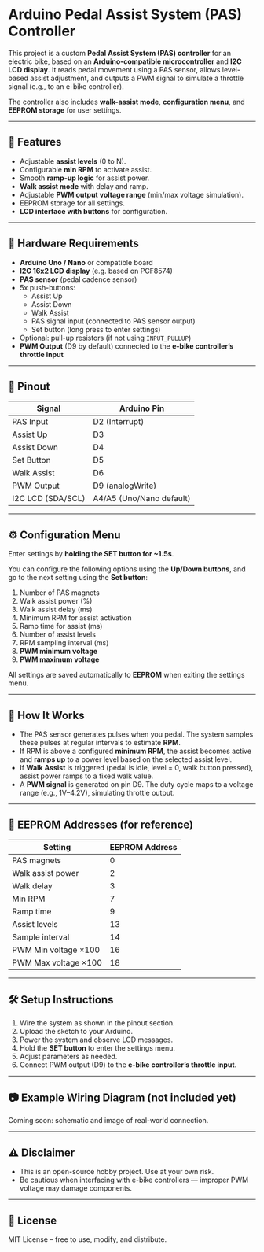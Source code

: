 # Arduino Pedal Assist System (PAS) Controller

This project is a custom **Pedal Assist System (PAS) controller** for an electric bike, based on an **Arduino-compatible microcontroller** and **I2C LCD display**. It reads pedal movement using a PAS sensor, allows level-based assist adjustment, and outputs a PWM signal to simulate a throttle signal (e.g., to an e-bike controller).

The controller also includes **walk-assist mode**, **configuration menu**, and **EEPROM storage** for user settings.

---

## 🔧 Features

- Adjustable **assist levels** (0 to N).
- Configurable **min RPM** to activate assist.
- Smooth **ramp-up logic** for assist power.
- **Walk assist mode** with delay and ramp.
- Adjustable **PWM output voltage range** (min/max voltage simulation).
- EEPROM storage for all settings.
- **LCD interface with buttons** for configuration.

---

## 🧰 Hardware Requirements

- **Arduino Uno / Nano** or compatible board
- **I2C 16x2 LCD display** (e.g. based on PCF8574)
- **PAS sensor** (pedal cadence sensor)
- 5x push-buttons:
  - Assist Up
  - Assist Down
  - Walk Assist
  - PAS signal input (connected to PAS sensor output)
  - Set button (long press to enter settings)
- Optional: pull-up resistors (if not using `INPUT_PULLUP`)
- **PWM Output** (D9 by default) connected to the **e-bike controller’s throttle input**

---

## 🔌 Pinout

| Signal            | Arduino Pin |
|------------------|-------------|
| PAS Input        | D2 (Interrupt) |
| Assist Up        | D3          |
| Assist Down      | D4          |
| Set Button       | D5          |
| Walk Assist      | D6          |
| PWM Output       | D9 (analogWrite) |
| I2C LCD (SDA/SCL)| A4/A5 (Uno/Nano default) |

---

## ⚙️ Configuration Menu

Enter settings by **holding the SET button for ~1.5s**.

You can configure the following options using the **Up/Down buttons**, and go to the next setting using the **Set button**:

1. Number of PAS magnets
2. Walk assist power (%)
3. Walk assist delay (ms)
4. Minimum RPM for assist activation
5. Ramp time for assist (ms)
6. Number of assist levels
7. RPM sampling interval (ms)
8. **PWM minimum voltage**
9. **PWM maximum voltage**

All settings are saved automatically to **EEPROM** when exiting the settings menu.

---

## 🧪 How It Works

- The PAS sensor generates pulses when you pedal. The system samples these pulses at regular intervals to estimate **RPM**.
- If RPM is above a configured **minimum RPM**, the assist becomes active and **ramps up** to a power level based on the selected assist level.
- If **Walk Assist** is triggered (pedal is idle, level = 0, walk button pressed), assist power ramps to a fixed walk value.
- A **PWM signal** is generated on pin D9. The duty cycle maps to a voltage range (e.g., 1V–4.2V), simulating throttle output.

---

## 💾 EEPROM Addresses (for reference)

| Setting            | EEPROM Address |
|-------------------|----------------|
| PAS magnets        | 0              |
| Walk assist power  | 2              |
| Walk delay         | 3              |
| Min RPM            | 7              |
| Ramp time          | 9              |
| Assist levels      | 13             |
| Sample interval    | 14             |
| PWM Min voltage ×100 | 16           |
| PWM Max voltage ×100 | 18           |

---

## 🛠️ Setup Instructions

1. Wire the system as shown in the pinout section.
2. Upload the sketch to your Arduino.
3. Power the system and observe LCD messages.
4. Hold the **SET button** to enter the settings menu.
5. Adjust parameters as needed.
6. Connect PWM output (D9) to the **e-bike controller’s throttle input**.

---

## 📷 Example Wiring Diagram (not included yet)

Coming soon: schematic and image of real-world connection.

---

## ⚠️ Disclaimer

- This is an open-source hobby project. Use at your own risk.
- Be cautious when interfacing with e-bike controllers — improper PWM voltage may damage components.

---

## 📄 License

MIT License – free to use, modify, and distribute.
